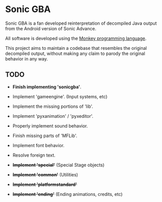 # Sonic GBA

Sonic GBA is a fan developed reinterpretation of decompiled Java output from the Android version of Sonic Advance.

All software is developed using the [Monkey programming language](https://github.com/blitz-research/monkey).

This project aims to maintain a codebase that resembles the original decompiled output,
without making any claim to parody the original behavior in any way.

## TODO
* **Finish implementing 'sonicgba'**.
* Implement 'gameengine'. (Input systems, etc)
* Implement the missing portions of 'lib'.
* Implement 'pyxanimation' / 'pyxeditor'.
* Properly implement sound behavior.
* Finish missing parts of 'MFLib'.
* Implement font behavior.
* Resolve foreign text.

* **~~Implement 'special'~~** (Special Stage objects)
* **~~Implement 'common'~~** (Utilities)
* **~~Implement 'platformstandard'~~**
* **~~Implement 'ending'~~** (Ending animations, credits, etc)
